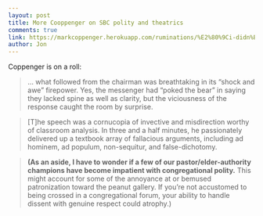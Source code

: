 ```yaml
---
layout: post
title: More Cooppenger on SBC polity and theatrics
comments: true
link: https://markcoppenger.herokuapp.com/ruminations/%E2%80%9Ci-didn%E2%80%99t-come-up-from-texas-to-vote-against-god%E2%80%9D
author: Jon
---
```


Coppenger is on a roll: 

> ... what followed from the chairman was breathtaking in its “shock and awe” firepower. Yes, the messenger had “poked the bear” in saying they lacked spine as well as clarity, but the viciousness of the response caught the room by surprise. 

> [T]he speech was a cornucopia of invective and misdirection worthy of classroom analysis. In three and a half minutes, he passionately delivered up a textbook array of fallacious arguments, including ad hominem, ad populum, non-sequitur, and false-dichotomy.

> **(As an aside, I have to wonder if a few of our pastor/elder-authority champions have become impatient with congregational polity.** This might account for some of the annoyance at or bemused patronization toward the peanut gallery. If you’re not accustomed to being crossed in a congregational forum, your ability to handle dissent with genuine respect could atrophy.)
